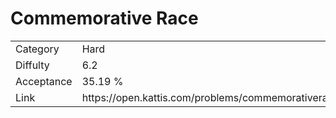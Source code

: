 # Commemorative Race

<table>
    <tr>
        <td>Category</td>
        <td>Hard</td>
    </tr>
    <tr>
        <td>Diffulty</td>
        <td>6.2</td>
    </tr>
    <tr>
        <td>Acceptance</td>
        <td>35.19 %</td>
    </tr>
    <tr>
        <td>Link</td>
        <td>https://open.kattis.com/problems/commemorativerace</td>
    </tr>
</table>